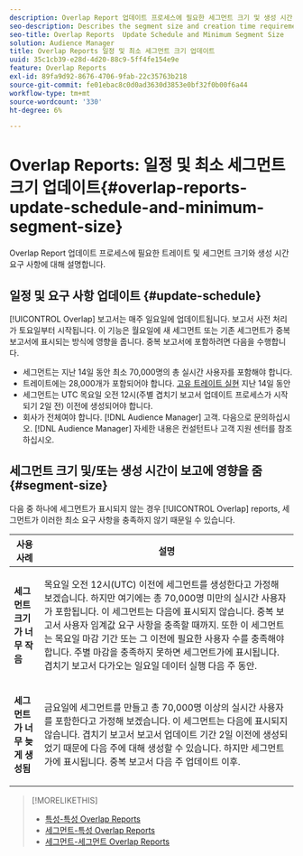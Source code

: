```yaml
---
description: Overlap Report 업데이트 프로세스에 필요한 세그먼트 크기 및 생성 시간 요구 사항에 대해 설명합니다.
seo-description: Describes the segment size and creation time requirements required by the Overlap report update process.
seo-title: Overlap Reports  Update Schedule and Minimum Segment Size
solution: Audience Manager
title: Overlap Reports 일정 및 최소 세그먼트 크기 업데이트
uuid: 35c1cb39-e28d-4d20-88c9-5ff4fe154e9e
feature: Overlap Reports
exl-id: 89fa9d92-8676-4706-9fab-22c35763b218
source-git-commit: fe01ebac8c0d0ad3630d3853e0bf32f0b00f6a44
workflow-type: tm+mt
source-wordcount: '330'
ht-degree: 6%

---
```


# Overlap Reports: 일정 및 최소 세그먼트 크기 업데이트{#overlap-reports-update-schedule-and-minimum-segment-size}

Overlap Report 업데이트 프로세스에 필요한 트레이트 및 세그먼트 크기와 생성 시간 요구 사항에 대해 설명합니다.

## 일정 및 요구 사항 업데이트 {#update-schedule}

[!UICONTROL Overlap] 보고서는 매주 일요일에 업데이트됩니다. 보고서 사전 처리가 토요일부터 시작됩니다. 이 기능은 월요일에 새 세그먼트 또는 기존 세그먼트가 중복 보고서에 표시되는 방식에 영향을 줍니다. 중복 보고서에 포함하려면 다음을 수행합니다.

* 세그먼트는 지난 14일 동안 최소 70,000명의 총 실시간 사용자를 포함해야 합니다.
* 트레이트에는 28,000개가 포함되어야 합니다. [고유 트레이트 실현](/help/using/features/traits/trait-and-segment-qualification-reference.md) 지난 14일 동안
* 세그먼트는 UTC 목요일 오전 12시(주별 겹치기 보고서 업데이트 프로세스가 시작되기 2일 전) 이전에 생성되어야 합니다.
* 회사가 전체여야 합니다. [!DNL Audience Manager] 고객. 다음으로 문의하십시오. [!DNL Audience Manager] 자세한 내용은 컨설턴트나 고객 지원 센터를 참조하십시오.

## 세그먼트 크기 및/또는 생성 시간이 보고에 영향을 줌 {#segment-size}

다음 중 하나에 세그먼트가 표시되지 않는 경우 [!UICONTROL Overlap] reports, 세그먼트가 이러한 최소 요구 사항을 충족하지 않기 때문일 수 있습니다.

<table id="table_BE2937C1FA314BBDBD1D026321D6E6B1"> 
 <thead> 
  <tr> 
   <th colname="col1" class="entry"> 사용 사례 </th> 
   <th colname="col2" class="entry"> 설명 </th> 
  </tr> 
 </thead>
 <tbody> 
  <tr> 
   <td colname="col1"> <p> <b>세그먼트 크기가 너무 작음</b> </p> </td> 
   <td colname="col2"> <p>목요일 오전 12시(UTC) 이전에 세그먼트를 생성한다고 가정해 보겠습니다. 하지만 여기에는 총 70,000명 미만의 실시간 사용자가 포함됩니다. 이 세그먼트는 다음에 표시되지 않습니다. <span class="wintitle"> 중복 보고서</span> 사용자 임계값 요구 사항을 충족할 때까지. 또한 이 세그먼트는 목요일 마감 기간 또는 그 이전에 필요한 사용자 수를 충족해야 합니다. 주별 마감을 충족하지 못하면 세그먼트가에 표시됩니다. <span class="wintitle"> 겹치기 보고서</span> 다가오는 일요일 데이터 실행 다음 주 동안. </p> </td> 
  </tr> 
  <tr> 
   <td colname="col1"> <p> <b>세그먼트가 너무 늦게 생성됨</b> </p> </td> 
   <td colname="col2"> <p>금요일에 세그먼트를 만들고 총 70,000명 이상의 실시간 사용자를 포함한다고 가정해 보겠습니다. 이 세그먼트는 다음에 표시되지 않습니다. <span class="wintitle"> 겹치기 보고서</span> 보고서 업데이트 기간 2일 이전에 생성되었기 때문에 다음 주에 대해 생성할 수 있습니다. 하지만 세그먼트가에 표시됩니다. <span class="wintitle"> 중복 보고서</span> 다음 주 업데이트 이후. </p> </td> 
  </tr> 
 </tbody> 
</table>

>[!MORELIKETHIS]
>
>* [특성-특성 Overlap Reports](../../reporting/dynamic-reports/trait-trait-overlap-report.md#trait-to-trait-overlap-report)
>* [세그먼트-특성 Overlap Reports](../../reporting/dynamic-reports/segment-trait-overlap-report.md)
>* [세그먼트-세그먼트 Overlap Reports](../../reporting/dynamic-reports/segment-segment-overlap-report.md)

